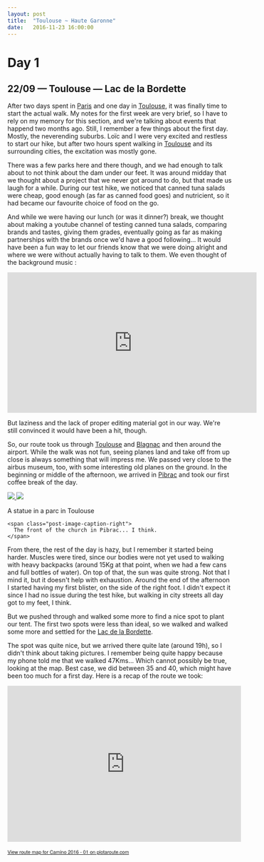 ```yaml
---
layout: post
title:  "Toulouse ~ Haute Garonne"
date:   2016-11-23 16:00:00
---
```


<h1> Day 1 </h1>
<h2> 22/09 — Toulouse — Lac de la Bordette </h2>

After two days spent in [Paris](https://www.google.fr/maps/place/Paris/@48.8589507,2.2775172,12z/data=!3m1!4b1!4m5!3m4!1s0x47e66e1f06e2b70f:0x40b82c3688c9460!8m2!3d48.856614!4d2.3522219?hl=fr) and one day in [Toulouse](https://www.google.fr/maps/place/Toulouse/@43.6008029,1.3628011,12z/data=!3m1!4b1!4m5!3m4!1s0x12aebb6fec7552ff:0x406f69c2f411030!8m2!3d43.604652!4d1.444209?hl=fr), it was finally time to start the actual walk. My notes for the first week are very brief, so I have to rely on my memory for this section, and we're talking about events that happend two months ago. Still, I remember a few things about the first day. Mostly, the neverending suburbs. Loïc and I were very excited and restless to start our hike, but after two hours spent walking in [Toulouse](https://www.google.fr/maps/place/Toulouse/@43.6008029,1.3628011,12z/data=!3m1!4b1!4m5!3m4!1s0x12aebb6fec7552ff:0x406f69c2f411030!8m2!3d43.604652!4d1.444209?hl=fr) and its surrounding cities, the excitation was mostly gone.

There was a few parks here and there though, and we had enough to talk about to not think about the dam under our feet. It was around midday that we thought about a project that we never got around to do, but that made us laugh for a while. During our test hike, we noticed that canned tuna salads were cheap, good enough (as far as canned food goes) and nutricient, so it had became our favourite choice of food on the go.

And while we were having our lunch (or was it dinner?) break, we thought about making a youtube channel of testing canned tuna salads, comparing brands and tastes, giving them grades, eventually going as far as making partnerships with the brands once we'd have a good following... It would have been a fun way to let our friends know that we were doing alright and where we were without actually having to talk to them. We even thought of the background music :

<p style="text-align: center">
  <iframe width="560" height="315" src="https://www.youtube.com/embed/YwrLTM7_dGw" frameborder="0" allowfullscreen></iframe>
</p>

But laziness and the lack of proper editing material got in our way. We're still convinced it would have been a hit, though.

So, our route took us through [Toulouse](https://www.google.fr/maps/place/Toulouse/@43.6008029,1.3628011,12z/data=!3m1!4b1!4m5!3m4!1s0x12aebb6fec7552ff:0x406f69c2f411030!8m2!3d43.604652!4d1.444209?hl=fr) and [Blagnac](https://www.google.fr/maps/place/31700+Blagnac/@43.6410098,1.3420066,13z/data=!3m1!4b1!4m5!3m4!1s0x12aea5317078e255:0xfeb61ad68d97a759!8m2!3d43.635087!4d1.39703?hl=fr) and then around the airport. While the walk was not fun, seeing planes land and take off from up close is always something that will impress me. We passed very close to the airbus museum, too, with some interesting old planes on the ground. In the beginning or middle of the afternoon, we arrived in [Pibrac](https://www.google.fr/maps/place/Pibrac/@43.6245503,1.2233496,13z/data=!3m1!4b1!4m5!3m4!1s0x12aeb21e6d1a173b:0xe9c03f78f2c62365!8m2!3d43.618937!4d1.283406?hl=fr) and took our first coffee break of the day.

<div class="post-image post-image--split">
  <a href="https://s3.eu-central-1.amazonaws.com/camino2016/pictures/01/toulouse-parc.jpg">
    <img src="https://s3.eu-central-1.amazonaws.com/camino2016/pictures/01/toulouse-parc-thumb.jpg">
  </a>

  <a href="https://s3.eu-central-1.amazonaws.com/camino2016/pictures/01/pibrac.jpg">
    <img src="https://s3.eu-central-1.amazonaws.com/camino2016/pictures/01/pibrac-thumb.jpg">
  </a>

  <p class="post-image-caption">
    <span class="post-image-caption-left">
      A statue in a parc in Toulouse
    </span>

    <span class="post-image-caption-right">
      The front of the church in Pibrac... I think.
    </span>
  </p>
</div>

From there, the rest of the day is hazy, but I remember it started being harder. Muscles were tired, since our bodies were not yet used to walking with heavy backpacks (around 15Kg at that point, when we had a few cans and full bottles of water). On top of that, the sun was quite strong. Not that I mind it, but it doesn't help with exhaustion. Around the end of the afternoon I started having my first blister, on the side of the right foot. I didn't expect it since I had no issue during the test hike, but walking in city streets all day got to my feet, I think.

But we pushed through and walked some more to find a nice spot to plant our tent. The first two spots were less than ideal, so we walked and walked some more and settled for the [Lac de la Bordette](https://www.google.com/maps/place/Lac+de+la+Bordette/@43.6400999,1.2262408,17z/data=!3m1!4b1!4m5!3m4!1s0x12aead5cd03552a3:0xc1091275eb17b56c!8m2!3d43.6404025!4d1.2282063?hl=en).

The spot was quite nice, but we arrived there quite late (around 19h), so I didn't think about taking pictures. I remember being quite happy because my phone told me that we walked 47Kms... Which cannot possibly be true, looking at the map. Best case, we did between 35 and 40, which might have been too much for a first day. Here is a recap of the route we took:

<p style="text-align: center">
<iframe name="plotaroute_map_322616" src="https://www.plotaroute.com/embedmap/322616" frameborder="0" scrolling="no" width="525" height="350" allowfullscreen webkitallowfullscreen mozallowfullscreen oallowfullscreen msallowfullscreen></iframe><p style="margin-top:8px;"><a href="https://www.plotaroute.com/route/322616" target="_blank" title="View this route map on plotaroute.com" style="font-family:Helvetica Neue,Helvetica,arial;font-size:11px;">View route map for Camino 2016 - 01 on plotaroute.com</a></p>
</p>

